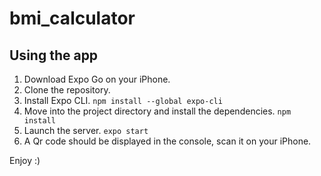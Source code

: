 # bmi_calculator

## Using the app

1. Download Expo Go on your iPhone.
2. Clone the repository.
3. Install Expo CLI.
   `npm install --global expo-cli`
4. Move into the project directory and install the dependencies.
   `npm install`
5. Launch the server.
   `expo start`
6. A Qr code should be displayed in the console, scan it on your iPhone.

Enjoy :)
